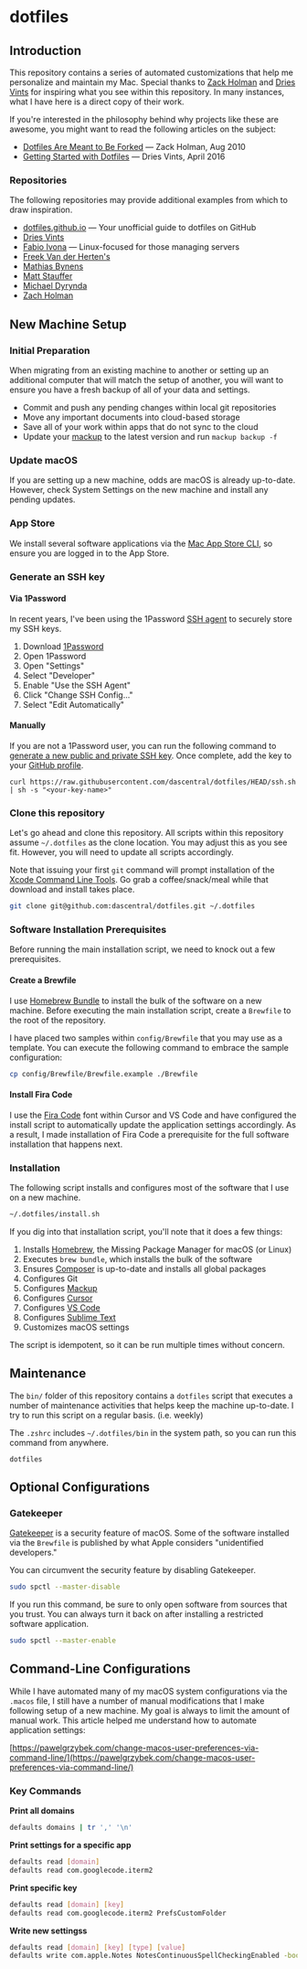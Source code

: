 # dotfiles

## Introduction

This repository contains a series of automated customizations that help me personalize and maintain my Mac. Special thanks to [Zack Holman](https://zachholman.com/) and [Dries Vints](https://driesvints.com/) for inspiring what you see within this repository. In many instances, what I have here is a direct copy of their work.

If you're interested in the philosophy behind why projects like these are awesome, you might want to read the following articles on the subject:

* [Dotfiles Are Meant to Be Forked](http://zachholman.com/2010/08/dotfiles-are-meant-to-be-forked/) — Zack Holman, Aug 2010
* [Getting Started with Dotfiles](https://driesvints.com/blog/getting-started-with-dotfiles/) — Dries Vints, April 2016

### Repositories

The following repositories may provide additional examples from which to draw inspiration.

* [dotfiles.github.io](https://dotfiles.github.io/) — Your unofficial guide to dotfiles on GitHub
* [Dries Vints](https://github.com/driesvints/dotfiles)
* [Fabio Ivona](https://github.com/fabio-ivona/.dotfiles) — Linux-focused for those managing servers
* [Freek Van der Herten's](https://github.com/freekmurze/dotfiles)
* [Mathias Bynens](https://github.com/mathiasbynens/dotfiles)
* [Matt Stauffer](github.com/mattstauffer/dotfiles/)
* [Michael Dyrynda](https://github.com/michaeldyrynda/dotfiles)
* [Zach Holman](https://github.com/holman/dotfiles)

## New Machine Setup

### Initial Preparation

When migrating from an existing machine to another or setting up an additional computer that will match the setup of another, you will want to ensure you have a fresh backup of all of your data and settings.

- Commit and push any pending changes within local git repositories
- Move any important documents into cloud-based storage
- Save all of your work within apps that do not sync to the cloud
- Update your [mackup](https://github.com/lra/mackup) to the latest version and run `mackup backup -f`

### Update macOS

If you are setting up a new machine, odds are macOS is already up-to-date. However, check System Settings on the new machine and install any pending updates.

### App Store

We install several software applications via the [Mac App Store CLI](https://github.com/mas-cli/mas), so ensure you are logged in to the App Store.

### Generate an SSH key

#### Via 1Password

In recent years, I've been using the 1Password [SSH agent](https://developer.1password.com/docs/ssh/get-started/#step-3-turn-on-the-1password-ssh-agent) to securely store my SSH keys.

1. Download [1Password](https://1password.com/downloads/mac)
2. Open 1Password
3. Open "Settings"
4. Select "Developer"
5. Enable "Use the SSH Agent"
6. Click "Change SSH Config..."
7. Select "Edit Automatically"

#### Manually

If you are not a 1Password user, you can run the following command to [generate a new public and private SSH key](https://docs.github.com/en/github/authenticating-to-github/generating-a-new-ssh-key-and-adding-it-to-the-ssh-agent). Once complete, add the key to your [GitHub profile](https://github.com/settings/keys).

```shell
curl https://raw.githubusercontent.com/dascentral/dotfiles/HEAD/ssh.sh | sh -s "<your-key-name>"
```

### Clone this repository

Let's go ahead and clone this repository. All scripts within this repository assume `~/.dotfiles` as the clone location. You may adjust this as you see fit. However, you will need to update all scripts accordingly.

Note that issuing your first `git` command will prompt installation of the [Xcode Command Line Tools](https://mac.install.guide/commandlinetools/index.html). Go grab a coffee/snack/meal while that download and install takes place.

```bash
git clone git@github.com:dascentral/dotfiles.git ~/.dotfiles
```

### Software Installation Prerequisites

Before running the main installation script, we need to knock out a few prerequisites.

#### Create a Brewfile

I use [Homebrew Bundle](https://github.com/Homebrew/homebrew-bundle) to install the bulk of the software on a new machine. Before executing the main installation script, create a `Brewfile` to the root of the repository.

I have placed two samples within `config/Brewfile` that you may use as a template. You can execute the following command to embrace the sample configuration:

```bash
cp config/Brewfile/Brewfile.example ./Brewfile
```

#### Install Fira Code

I use the [Fira Code](https://github.com/tonsky/FiraCode) font within Cursor and VS Code and have configured the install script to automatically update the application settings accordingly. As a result, I made installation of Fira Code a prerequisite for the full software installation that happens next.

### Installation

The following script installs and configures most of the software that I use on a new machine.

```bash
~/.dotfiles/install.sh
```

If you dig into that installation script, you'll note that it does a few things:

1. Installs [Homebrew](https://brew.sh/), the Missing Package Manager for macOS (or Linux)
2. Executes `brew bundle`, which installs the bulk of the software
3. Ensures [Composer](https://getcomposer.org/) is up-to-date and installs all global packages
4. Configures Git
5. Configures [Mackup](https://github.com/lra/mackup)
6. Configures [Cursor](https://www.cursor.com)
7. Configures [VS Code](https://code.visualstudio.com/)
8. Configures [Sublime Text](https://www.sublimetext.com)
9. Customizes macOS settings

The script is idempotent, so it can be run multiple times without concern.

## Maintenance

The `bin/` folder of this repository contains a `dotfiles` script that executes a number of maintenance activities that helps keep the machine up-to-date. I try to run this script on a regular basis. (i.e. weekly)

The `.zshrc` includes `~/.dotfiles/bin` in the system path, so you can run this command from anywhere.

```shell
dotfiles
```

## Optional Configurations

### Gatekeeper

[Gatekeeper](https://en.wikipedia.org/wiki/Gatekeeper_(macOS)) is a security feature of macOS. Some of the software installed via the `Brewfile` is published by what Apple considers "unidentified developers."

You can circumvent the security feature by disabling Gatekeeper.

```bash
sudo spctl --master-disable
```

If you run this command, be sure to only open software from sources that you trust. You can always turn it back on after installing a restricted software application.

```bash
sudo spctl --master-enable
```

## Command-Line Configurations

While I have automated many of my macOS system configurations via the `.macos` file, I still have a number of manual modifications that I make following setup of a new machine. My goal is always to limit the amount of manual work. This article helped me understand how to automate application settings:

[https://pawelgrzybek.com/change-macos-user-preferences-via-command-line/](https://pawelgrzybek.com/change-macos-user-preferences-via-command-line/)

### Key Commands

**Print all domains**

```bash
defaults domains | tr ',' '\n'
```

**Print settings for a specific app**

```bash
defaults read [domain]
defaults read com.googlecode.iterm2
```

**Print specific key**

```bash
defaults read [domain] [key]
defaults read com.googlecode.iterm2 PrefsCustomFolder
```

**Write new settingss**

```bash
defaults read [domain] [key] [type] [value]
defaults write com.apple.Notes NotesContinuousSpellCheckingEnabled -bool true
```
